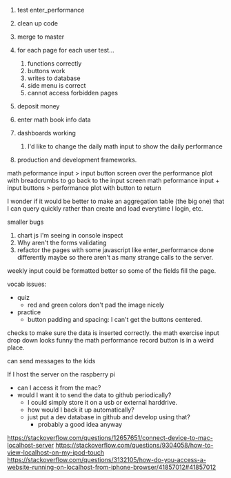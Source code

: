 1. test enter_performance
2. clean up code
3. merge to master

2. for each page for each user test...
    1. functions correctly
    2. buttons work
    4. writes to database
    5. side menu is correct
    6. cannot access forbidden pages
3. deposit money
4. enter math book info data 
5. dashboards working
    1. I'd like to change the daily math input to show the daily performance
6. production and development frameworks.



math peformance input > input button screen over the performance plot with breadcrumbs to go back to the input screen
math peformance input + input buttons > performance plot with button to return 


I wonder if it would be better to make an aggregation table (the big one) that I can query quickly rather than create and load everytime I login, etc.



smaller bugs
1. chart js I'm seeing in console inspect
2. Why aren't the forms validating
3. refactor the pages with some javascript like enter_performance done differently maybe so there aren't as many strange calls to the server.



weekly input could be formatted better so some of the fields fill the page.


vocab issues:
- quiz
    - red and green colors don't pad the image nicely
- practice
    - button padding and spacing: I can't get the buttons centered.

checks to make sure the data is inserted correctly.
the math exercise input drop down looks funny
the math performance record button is in a weird place.

can send messages to the kids



If I host the server on the raspberry pi
- can I access it from the mac?
- would I want it to send the data to github periodically?
    - I could simply store it on a usb or external harddrive.
    - how would I back it up automatically?
    - just put a dev database in github and develop using that?
        - probably a good idea anyway

https://stackoverflow.com/questions/12657651/connect-device-to-mac-localhost-server
https://stackoverflow.com/questions/9304058/how-to-view-localhost-on-my-ipod-touch
https://stackoverflow.com/questions/3132105/how-do-you-access-a-website-running-on-localhost-from-iphone-browser/41857012#41857012